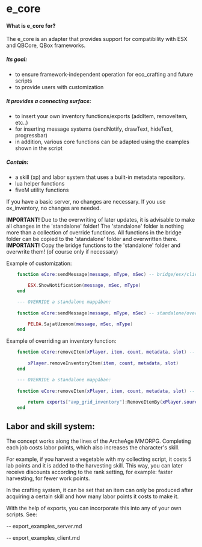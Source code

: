 # e_core

#### What is e_core for?
The e_core is an adapter that provides support for compatibility with ESX and QBCore, QBox frameworks.

##### Its goal:
- to ensure framework-independent operation for eco_crafting and future scripts
- to provide users with customization

##### It provides a connecting surface:
- to insert your own inventory functions/exports (addItem, removeItem, etc..)
- for inserting message systems (sendNotify, drawText, hideText, progressbar)
- in addition, various core functions can be adapted using the examples shown in the script

##### Contain:
- a skill (xp) and labor system that uses a built-in metadata repository.
- lua helper functions
- fiveM utility functions

If you have a basic server, no changes are necessary.
If you use ox_inventory, no changes are needed.

**IMPORTANT!** Due to the overwriting of later updates, it is advisable to make all changes in the 'standalone' folder!
The 'standalone' folder is nothing more than a collection of override functions. All functions in the bridge folder can be copied to the 'standalone' folder and overwritten there.
**IMPORTANT!** Copy the bridge functions to the 'standalone' folder and overwrite them! (of course only if necessary)

Example of customization:

```lua
    function eCore:sendMessage(message, mType, mSec) -- bridge/esx/client.lua

        ESX.ShowNotification(message, mSec, mType)
    end

    --- OVERRIDE a standalone mappában:
    
    function eCore:sendMessage(message, mType, mSec) -- standalone/overrides/core/client.lua

        PELDA.SajatUzenom(message, mSec, mType)
    end
```
Example of overriding an inventory function:
```lua
    function eCore:removeItem(xPlayer, item, count, metadata, slot) -- bridge/esx/server.lua
    
        xPlayer.removeInventoryItem(item, count, metadata, slot)
    end

    --- OVERRIDE a standalone mappában:
    
    function eCore:removeItem(xPlayer, item, count, metadata, slot) -- standalone/overrides/avp_grid_inventory/server.lua
    
        return exports["avp_grid_inventory"]:RemoveItemBy(xPlayer.source, count, item)
    end
```
## Labor and skill system:

The concept works along the lines of the ArcheAge MMORPG. Completing each job costs labor points, which also increases the character's skill.

For example, if you harvest a vegetable with my collecting script, it costs 5 lab points and it is added to the harvesting skill. This way, you can later receive discounts according to the rank setting, for example: faster harvesting, for fewer work points.

In the crafting system, it can be set that an item can only be produced after acquiring a certain skill and how many labor points it costs to make it.

With the help of exports, you can incorporate this into any of your own scripts. See:

-- export_examples_server.md

-- export_examples_client.md
